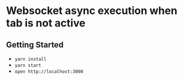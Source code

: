 # Websocket async execution when tab is not active

## Getting Started

* `yarn install`
* `yarn start`
* `open http://localhost:3000`
